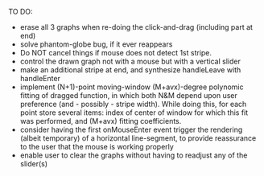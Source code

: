 TO DO:
* erase all 3 graphs when re-doing the click-and-drag (including part at end)
* solve phantom-globe bug, if it ever reappears
* Do NOT cancel things if mouse does not detect 1st stripe.
* control the drawn graph not with a mouse but with a vertical slider
* make an additional stripe at end, and synthesize handleLeave with handleEnter
* implement (N+1)-point moving-window (M+avx)-degree polynomic fitting of dragged function, in which both N&M depend upon user preference (and - possibly - stripe width).  While doing this, for each point store several items: index of center of window for which this fit was performed, and (M+avx) fitting coefficients.
* consider having the first onMouseEnter event trigger the rendering (albeit temporary) of a horizontal line-segment, to provide reassurance to the user that the mouse is working properly
* enable user to clear the graphs without having to readjust any of the slider(s)
